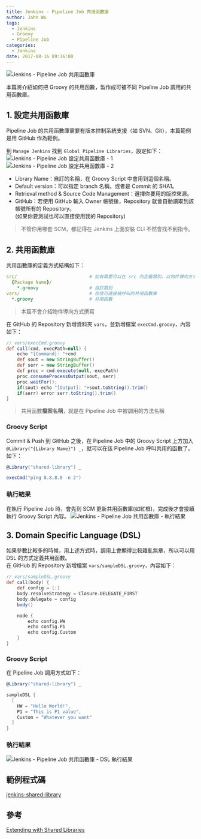 ```yaml
---
title: Jenkins - Pipeline Job 共用函數庫
author: John Wu
tags:
  - Jenkins
  - Groovy
  - Pipeline Job
categories:
  - Jenkins
date: 2017-08-16 09:36:00
---
```


![Jenkins - Pipeline Job 共用函數庫](/images/x299.png)

本篇將介紹如何把 Groovy 的共用函數，製作成可被不同 Pipeline Job 調用的共用函數庫。  

<!-- more -->

## 1. 設定共用函數庫

Pipeline Job 的共用函數庫需要有版本控制系統支援（如 SVN、Git），本篇範例是用 GitHub 作為範例。  

到 `Manage Jenkins` 找到 `Global Pipeline Libraries`，設定如下：  
![Jenkins - Pipeline Job 設定共用函數庫 - 1](/images/x295.png)
![Jenkins - Pipeline Job 設定共用函數庫 - 2](/images/x296.png)
* Library Name：自訂的名稱，在 Groovy Script 中會用到這個名稱。  
* Default version：可以指定 branch 名稱，或者是 Commit 的 SHA1。  
* Retrieval method & Source Code Management：選擇你要用的版控來源。  
 * GitHub：若使用 GitHub 輸入 Owner 帳號後，Repository 就會自動讀取到該帳號所有的 Repository。  
 (如果你要測試也可以直接使用我的 Repository)  

> 不管你用哪套 SCM，都記得在 Jenkins 上面安裝 CLI 不然會找不到指令。

## 2. 共用函數庫

共用函數庫的定義方式結構如下：
```yml
src/                           # 如有需要可以在 src 內定義類別，以物件導向方式撰寫
  {Package Name}/              
    *.groovy                   # 自訂類別
vars/                          # 存放可直接被呼叫的共用函數庫
  *.groovy                     # 共用函數
```
> 本篇不會介紹物件導向方式撰寫  

在 GitHub 的 Repository 新增資料夾 `vars`，並新增檔案 `execCmd.groovy`，內容如下：
```groovy
// vars/execCmd.groovy
def call(cmd, execPath=null) {
    echo "[Command]: "+cmd
    def sout = new StringBuffer()
    def serr = new StringBuffer()
    def proc = cmd.execute(null, execPath)
    proc.consumeProcessOutput(sout, serr)
    proc.waitFor();
    if(sout) echo "[Output]: "+sout.toString().trim()
    if(serr) error serr.toString().trim()
}
```
> 共用函數**檔案名稱**，就是在 Pipeline Job 中被調用的方法名稱

### Groovy Script

Commit & Push 到 GitHub 之後，在 Pipeline Job 中的 Groovy Script 上方加入 `@Library("{Library Name}") _`，就可以在該 Pipeline Job 呼叫共用的函數了。如下：

```groovy
@Library("shared-library") _

execCmd("ping 8.8.8.8 -n 2")
```

### 執行結果

在執行 Pipeline Job 時，會先到 SCM 更新共用函數庫(如紅框)，完成後才會接續執行 Groovy Script 內容。
![Jenkins - Pipeline Job 共用函數庫 - 執行結果](/images/x297.png)

## 3. Domain Specific Language (DSL)  

如果參數比較多的時候，用上述方式時，調用上會顯得比較雜亂無章，所以可以用 DSL 的方式定義共用函數。  
在 GitHub 的 Repository 新增檔案 `vars/sampleDSL.groovy`，內容如下：
```groovy
// vars/sampleDSL.groovy
def call(body) {
    def config = [:]
    body.resolveStrategy = Closure.DELEGATE_FIRST
    body.delegate = config
    body()

    node {
        echo config.HW
        echo config.P1
        echo config.Custom
    }
}
```

### Groovy Script

在 Pipeline Job 調用方式如下：
```groovy
@Library("shared-library") _

sampleDSL {
  [
    HW = "Hello World!",
    P1 = "This is P1 value",
    Custom = "Whatever you want"
  ]
}
```

### 執行結果

![Jenkins - Pipeline Job 共用函數庫 - DSL 執行結果](/images/x298.png)

## 範例程式碼

[jenkins-shared-library](https://github.com/johnwu1114/jenkins-shared-library)

## 參考

[Extending with Shared Libraries](https://jenkins.io/doc/book/pipeline/shared-libraries/)